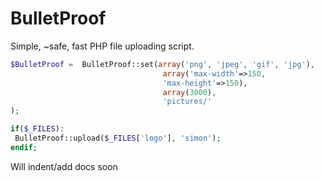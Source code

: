 BulletProof
=
Simple, ~safe, fast PHP file uploading script. 

````php
$BulletProof =  BulletProof::set(array('png', 'jpeg', 'gif', 'jpg'),
                                  array('max-width'=>150, 
                                  'max-height'=>150),
                                  array(3000),
                                  'pictures/'
);
````


````php
if($_FILES):
 BulletProof::upload($_FILES['logo'], 'simon');
endif;
````

Will indent/add docs soon

